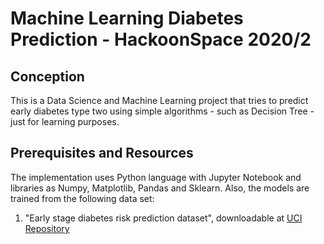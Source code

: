 # Machine Learning Diabetes Prediction - HackoonSpace 2020/2
## Conception
This is a Data Science and Machine Learning project that tries to predict early diabetes type two using simple algorithms - such as Decision Tree - just for learning purposes.
## Prerequisites and Resources
The implementation uses Python language with Jupyter Notebook and libraries as Numpy, Matplotlib, Pandas and Sklearn. Also, the models are trained from the following data set:

1. "Early stage diabetes risk prediction dataset", downloadable at [UCI Repository](https://archive.ics.uci.edu/ml/datasets/Early+stage+diabetes+risk+prediction+dataset.)
